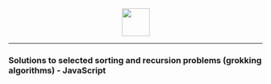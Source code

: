 <div align="center">
  <img width="55" src="https://user-images.githubusercontent.com/41551585/165620779-fed95187-7c93-4618-b00b-30a0ea1cf410.svg"/>
</div>

<hr>

### Solutions to selected sorting and recursion problems (grokking algorithms) - JavaScript
